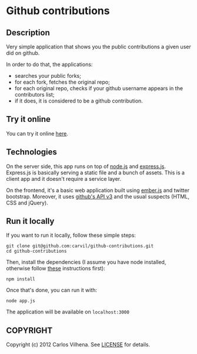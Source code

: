 # Github contributions

## Description

Very simple application that shows you the public contributions a given user did on github.

In order to do that, the applications:

- searches your public forks;
- for each fork, fetches the original repo;
- for each original repo, checks if your github username appears in the contributors list;
- if it does, it is considered to be a github contribution.

## Try it online

You can try it online [here](http://contribs.herokuapp.com/).

## Technologies

On the server side, this app runs on top of [node.js](http://nodejs.org/) and [express.js](http://expressjs.com/). 
Express.js is basically serving a static file and a bunch of assets. This is a client app and it doesn't require a service layer.

On the frontend, it's a basic web application built using [ember.js](http://emberjs.com/) and twitter bootstrap. Moreover, 
it uses [github's API v3](http://developer.github.com/v3/) and the usual suspects (HTML, CSS and jQuery).

## Run it locally

If you want to run it locally, follow these simple steps:

    git clone git@github.com:carvil/github-contributions.git
    cd github-contributions

Then, install the dependencies (I assume you have node installed, otherwise follow [these](https://github.com/joyent/node/wiki/Installation) instructions first):

    npm install

Once that's done, you can run it with:

    node app.js

The application will be available on `localhost:3000`

## COPYRIGHT

Copyright (c) 2012 Carlos Vilhena. See [LICENSE](https://github.com/carvil/github-contributions/blob/master/LICENSE) for details.
